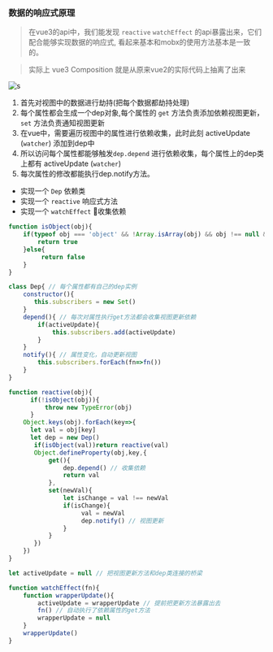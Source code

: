 ### 数据的响应式原理

>  在vue3的api中，我们能发现 `reactive` `watchEffect` 的api暴露出来，它们配合能够实现数据的响应式, 看起来基本和mobx的使用方法基本是一致的。

> 实际上 vue3 Composition 就是从原来vue2的实际代码上抽离了出来

![s](https://cn.vuejs.org/images/data.png)

1. 首先对视图中的数据进行劫持(把每个数据都劫持处理)
2. 每个属性都会生成一个dep对象,每个属性的 `get` 方法负责添加依赖视图更新，`set` 方法负责通知视图更新
3. 在vue中，需要遍历视图中的属性进行依赖收集，此时此刻 activeUpdate (`watcher`) 添加到dep中
4. 所以访问每个属性都能够触发`dep.depend` 进行依赖收集，每个属性上的dep类上都有 activeUpdate (`watcher`) 
5. 每次属性的修改都能执行dep.notify方法。

- 实现一个 `Dep` 依赖类
- 实现一个 `reactive` 响应式方法
- 实现一个 `watchEffect` 收集依赖

```js
function isObject(obj){
    if(typeof obj === 'object' && !Array.isArray(obj) && obj !== null && obj !== undefined ){
        return true
    }else{
         return false
    }
}

class Dep{ // 每个属性都有自己的dep实例
    constructor(){
       this.subscribers = new Set()
    }
    depend(){ // 每次对属性执行get方法都会收集视图更新依赖
        if(activeUpdate){
            this.subscribers.add(activeUpdate)
        }
    }
    notify(){ // 属性变化，自动更新视图
        this.subscribers.forEach(fn=>fn())
    }
}

function reactive(obj){
      if(!isObject(obj)){
          throw new TypeError(obj)
      }
    Object.keys(obj).forEach(key=>{
      let val = obj[key]
      let dep = new Dep()
       if(isObject(val))return reactive(val)
       Object.defineProperty(obj,key,{
           get(){
               dep.depend() // 收集依赖
               return val
           },
           set(newVal){
               let isChange = val !== newVal
               if(isChange){
                    val = newVal
                    dep.notify() // 视图更新
               }
           }
       })
    })
}

let activeUpdate = null // 把视图更新方法和dep类连接的桥梁

function watchEffect(fn){
    function wrapperUpdate(){
        activeUpdate = wrapperUpdate // 提前把更新方法暴露出去
        fn() // 自动执行了依赖属性的get方法
        wrapperUpdate = null
    }
    wrapperUpdate()
}

```
